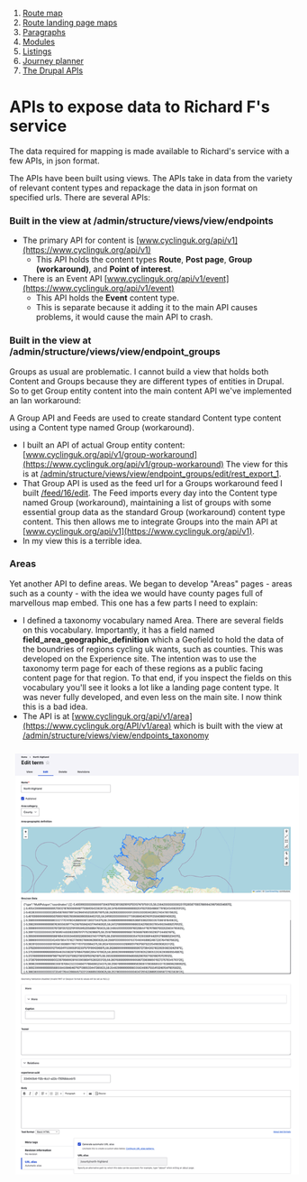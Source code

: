 1. [Route map](route-content-type.md)
2. [Route landing page maps](route-landing-page-content-type.md)
3. [Paragraphs](paragraph-embeds.md)
4. [Modules](relevant-modules.md)
5. [Listings](listing-pages.md)
6. [Journey planner](journey-planner.md)
7. [The Drupal APIs](API.md)

# APIs to expose data to Richard F's service

The data required for mapping is made available to Richard's service with a few APIs, in json format.

The APIs have been built using views. The APIs take in data from the variety of relevant content types and
repackage the data in json format on specified urls. There are several APIs:

### Built in the view at /admin/structure/views/view/endpoints
- The primary API for content is [www.cyclinguk.org/api/v1](https://www.cyclinguk.org/api/v1)
    - This API holds the content types **Route**, **Post page**, **Group (workaround)**, and **Point of interest**.
- There is an Event API [www.cyclinguk.org/api/v1/event](https://www.cyclinguk.org/api/v1/event)
    - This API holds the **Event** content type.
    - This is separate because it adding it to the main API causes problems, it would cause the main API to crash.

### Built in the view at /admin/structure/views/view/endpoint_groups
Groups as usual are problematic. I cannot build a view that holds both Content and Groups because they are different types of entities in Drupal. So to get Group entity content into the main content API we've implemented an Ian workaround:

A Group API and Feeds are used to create standard Content type content using a Content type named Group (workaround).
- I built an API of actual Group entity content: [www.cyclinguk.org/api/v1/group-workaround](https://www.cyclinguk.org/api/v1/group-workaround) The view for this is at [/admin/structure/views/view/endpoint_groups/edit/rest_export_1](https://www.cyclinguk.org/admin/structure/views/view/endpoint_groups/edit/rest_export_1).
- That Group API is used as the feed url for a Groups workaround feed I built [/feed/16/edit](https://www.cyclinguk.org/feed/16/edit). The Feed imports every day into the Content type named Group (workaround), maintaining a list of groups with some essential group data as the standard Group (workaround) content type content. This then allows me to integrate Groups into the main API at [www.cyclinguk.org/api/v1](https://www.cyclinguk.org/api/v1).
- In my view this is a terrible idea.

### Areas
Yet another API to define areas. We began to develop "Areas" pages - areas such as a county - with the idea we would have county pages full of marvellous map embed. This one has a few parts I need to explain:
-  I defined a taxonomy vocabulary named Area. There are several fields on this vocabulary. Importantly, it has a field named **field_area_geographic_definition** which a Geofield to hold the data of the boundries of regions cycling uk wants, such as counties.  This was developed on the Experience site. The intention was to use the taxonomy term page for each of these regions as a public facing content page for that region. To that end, if you inspect the fields on this vocabulary you'll see it looks a lot like a landing page content type.  It was never fully developed, and even less on the main site. I now think this is a bad idea.
-  The API is at [www.cyclinguk.org/api/v1/area](https://www.cyclinguk.org/API/v1/area) which is built with the view at [/admin/structure/views/view/endpoints_taxonomy](admin/structure/views/view/endpoints_taxonomy)

<img src="assets/map-doc-area.png" alt="area" style="padding: 10px;"/>
